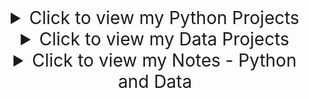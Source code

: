 <details>
  <summary style="text-align: center; font-size: 2em;">Click to view my Python Projects</summary>

  - <a href="https://github.com/Ardit-Islami/Time_Calculator" target="_blank" style="font-weight: bold; font-size: 1.5em; font-family: Georgia;">Project 1 - Time Calculator</a><br>

    <details>
      <summary>View GIF</summary>
      <p align="center">
        <img src="https://ardit-islami.github.io/images/timer_calculator.gif" width="500" height="300" />
      </p>
    </details><br>

    <p style="font-size: 1em;">Challenges and Lessons Learnt</p>
      <ul>
        <li>Make sure to break down a given task into the simplest components possible and build upwards.</li>
        <li>Always research cleaner ways to execute smaller ideas, for example using %60, %12 instead bloating code with if/else statements</li>
        <li>Store your simplest components, so you cna easily access and edit down your procedurial chain.</li>
      </ul>
    
  - <a href="https://github.com/Ardit-Islami/Arithmetic_Formatter/" target="_blank" style="font-weight: bold; font-size: 1.5em; font-family: Georgia;">Project 2 - Arithmetic Formatter</a><br>

    <details>
      <summary>View GIF</summary>
      <p align="center">
        <img src="https://ardit-islami.github.io/images/Arithmetic_GIF.gif" width="500" height="300" />
      </p>
    </details><br>

    <p style="font-size: 1em;">Challenges and Lessons Learnt</p>
      <ul>
        <li>Try/Except is a powerful tool, especially so for error handling, but needs careful usage.</li>
        <li>Formatting based on conditionals and making strings print a certain way to meet required criteria for the challenge proved quite tricky.</li>
        <li>Be careful overusing conditional statements and bloating your code.</li>
      </ul>

</details>

<details>
  <summary style="text-align: center; font-size: 2em;">Click to view my Data Projects</summary>

  <!-- Any additional notes or projects can go here -->
  - Project 1
  - Project 2
</details>

<details>
  <summary style="text-align: center; font-size: 2em;">Click to view my Notes - Python and Data</summary>

  <!-- Any additional notes or projects can go here -->
  - Note 1
  - Note 2
</details>
